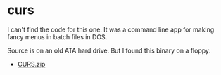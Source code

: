 # curs

I can't find the code for this one. It was a command line app for making
fancy menus in batch files in DOS.

Source is on an old ATA hard drive. But I found this binary on a floppy:

* [CURS.zip](CURS.zip)
